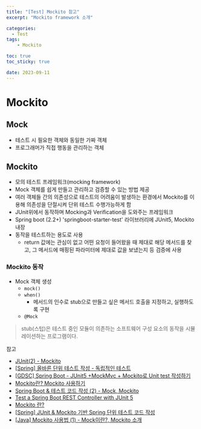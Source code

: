 ```yaml
---
title: "[Test] Mockito 참고"
excerpt: "Mockito framework 소개"

categories:
  - Test
tags:
    - Mockito

toc: true
toc_sticky: true

date: 2023-09-11
---
```


# Mockito

## Mock

- 테스트 시 필요한 객체와 동일한 가짜 객체
- 프로그래머가 직접 행동을 관리하는 객체

## Mockito

- 모의 테스트 프레임워크(mocking framework)
- Mock 객체를 쉽게 만들고 관리하고 검증할 수 있는 방법 제공
- 여러 객체들 간의 의존성으로 테스트의 어려움이 발생하는 환경에서 Mockito를 이용해 의존성을 단절시켜 단위 테스트 수행가능하게 함
- JUnit위에서 동작하며 Mocking과 Verification을 도와주는 프레임워크
- Spring boot (2.2+) 'springboot-starter-test' 라이브러리에 JUnit5, Mockito 내장
- 동작을 테스트하는 용도로 사용
  - return 값에는 관심이 없고 어떤 요청이 들어왔을 때 제대로 해당 메서드를 찾고, 그 메서드에 매핑된 파라미터에 제대로 값을 보냈는지 등 검증에 사용

### Mockito 동작
- Mock 객체 생성
  - `mock()`
  - `when()`
    - 메서드의 인수로 stub으로 만들고 싶은 메서드 호출을 지정하고, 실행하도록 구현
  - `@Mock`

> stub(스텁)은 테스트 중인 모듈이 의존하는 소프트웨어 구성 요소의 동작을 시뮬레이션하는 프로그램이다.

참고 
- [JUnit(2) - Mockito](https://pozafly.github.io/spring/JUnit(2)Mockito/)
- [[Spring] 올바른 단위 테스트 작성 - 독립적인 테스트](https://mangkyu.tistory.com/159)
- [[GDSC] Spring Boot - JUnit5 +MockMvc + Mockito로 Unit test 작성하기](https://velog.io/@tanggu01/GDSC-Spring-Boot-JUnit5-MockMvc-Mockito%EB%A1%9C-Unit-test-%EC%9E%91%EC%84%B1%ED%95%98%EA%B8%B0#2-mockito%EB%9E%80)
- [Mockito란? Mockito 사용하기](https://scshim.tistory.com/439)
- [Spring Boot & 테스트 코드 작성 (2) - Mock, Mockito](https://gdblog91.tistory.com/11)
- [Test a Spring Boot REST Controller with JUnit 5](https://howtodoinjava.com/spring-boot2/testing/rest-controller-unit-test-example/)
- [Mockito 란?](https://www.devkuma.com/docs/junit/mockito/)
- [[Spring] JUnit & Mockito 기반 Spring 단위 테스트 코드 작성](https://velog.io/@sussa3007/Spring-JUnit-Mockito-%EA%B8%B0%EB%B0%98-Spring-%EB%8B%A8%EC%9C%84-%ED%85%8C%EC%8A%A4%ED%8A%B8-%EC%BD%94%EB%93%9C-%EC%9E%91%EC%84%B1)
- [[Java] Mockito 사용법 (1) - Mock이란?, Mockito 소개](https://effortguy.tistory.com/141)